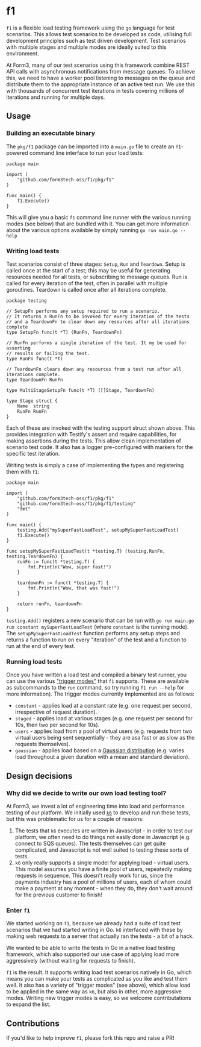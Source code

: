# f1
`f1` is a flexible load testing framework using the `go` language for test scenarios. This allows test scenarios to be developed as code, utilising full development principles such as test driven development. Test scenarios with multiple stages and multiple modes are ideally suited to this environment.

At Form3, many of our test scenarios using this framework combine REST API calls with asynchronous notifications from message queues. To achieve this, we need to have a worker pool listening to messages on the queue and distribute them to the appropriate instance of an active test run. We use this with thousands of concurrent test iterations in tests covering millions of iterations and running for multiple days.

## Usage
### Building an executable binary
The `pkg/f1` package can be imported into a `main.go` file to create an `f1`-powered command line interface to run your load tests:

```golang
package main

import (
    "github.com/form3tech-oss/f1/pkg/f1"
)

func main() {
    f1.Execute()
}
``` 

This will give you a basic `f1` command line runner with the various running modes (see below) that are bundled with it. You can get more information about the various options available by simply running `go run main.go --help`

### Writing load tests
Test scenarios consist of three stages: `Setup`, `Run` and `Teardown`. Setup is called once at the start of a test; this may be useful for generating resources needed for all tests, or subscribing to message queues. Run is called for every iteration of the test, often in parallel with multiple goroutines. Teardown is called once after all iterations complete.

```golang
package testing

// SetupFn performs any setup required to run a scenario.
// It returns a RunFn to be invoked for every iteration of the tests
// and a TeardownFn to clear down any resources after all iterations complete
type SetupFn func(t *T) (RunFn, TeardownFn)

// RunFn performs a single iteration of the test. It my be used for asserting
// results or failing the test.
type RunFn func(t *T)

// TeardownFn clears down any resources from a test run after all iterations complete.
type TeardownFn RunFn

type MultiStageSetupFn func(t *T) ([]Stage, TeardownFn)

type Stage struct {
    Name  string
    RunFn RunFn
}
```

Each of these are invoked with the testing support struct shown above. This provides integration with Testify's assert and require capabilities, for making assertions during the tests. This allow clean implementation of scenario test code. It also has a logger pre-configured with markers for the specific test iteration.

Writing tests is simply a case of implementing the types and registering them with `f1`:

```golang
package main

import (
    "github.com/form3tech-oss/f1/pkg/f1"
    "github.com/form3tech-oss/f1/pkg/f1/testing"
    "fmt"
)

func main() {
    testing.Add("mySuperFastLoadTest", setupMySuperFastLoadTest)
    f1.Execute()
}

func setupMySuperFastLoadTest(t *testing.T) (testing.RunFn, testing.TeardownFn) {
    runFn := func(t *testing.T) {
        fmt.Println("Wow, super fast!")
    }

    teardownFn := func(t *testing.T) {
        fmt.Println("Wow, that was fast!")
    }

    return runFn, teardownFn
}
```

`testing.Add()` registers a new scenario that can be run with `go run main.go run constant mySuperFastLoadTest` (where `constant` is the running mode). The `setupMySuperFastLoadTest` function performs any setup steps and returns a function to run on every "iteration" of the test and a function to run at the end of every test.

### Running load tests
Once you have written a load test and compiled a binary test runner, you can use the various ["trigger modes"](https://github.com/form3tech-oss/f1/tree/master/pkg/f1/trigger) that `f1` supports. These are available as subcommands to the `run` command, so try running `f1 run --help` for more information). The trigger modes currently implemented are as follows:

* `constant` - applies load at a constant rate (e.g. one request per second, irrespective of request duration).
* `staged` - applies load at various stages (e.g. one request per second for 10s, then two per second for 10s).
* `users` - applies load from a pool of virtual users (e.g. requests from two virtual users being sent sequentially - they are asa fast or as slow as the requests themselves).
* `gaussian` - applies load based on a [Gaussian distribution](https://en.wikipedia.org/wiki/Normal_distribution) (e.g. varies load throughout a given duration with a mean and standard deviation).

## Design decisions
### Why did we decide to write our own load testing tool?
At Form3, we invest a lot of engineering time into load and performance testing of our platform. We initially used [`k6`](https://github.com/loadimpact/k6) to develop and run these tests, but this was problematic for us for a couple of reasons:

1. The tests that `k6` executes are written in Javascript - in order to test our platform, we often need to do things not easily done in Javascript (e.g. connect to SQS queues). The tests themselves can get quite complicated, and Javascript is not well suited to testing these sorts of tests.
2. `k6` only really supports a single model for applying load - virtual users. This model assumes you have a finite pool of users, repeatedly making requests in sequence. This doesn't really work for us, since the payments industry has a pool of millions of users, each of whom could make a payment at any moment - when they do, they don't wait around for the previous customer to finish!

### Enter `f1`
We started working on `f1`, because we already had a suite of load test scenarios that we had started writing in Go. `k6` interfaced with these by making web requests to a server that actually ran the tests - a bit of a hack.

We wanted to be able to write the tests in Go in a native load testing framework, which also supported our use case of applying load more aggressively (without waiting for requests to finish).

`f1` is the result. It supports writing load test scenarios natively in Go, which means you can make your tests as complicated as you like and test them well. It also has a variety of "trigger modes" (see above), which allow load to be applied in the same way as `k6`, but also in other, more aggressive modes. Writing new trigger modes is easy, so we welcome contributations to expand the list.

## Contributions
If you'd like to help improve `f1`, please fork this repo and raise a PR!

